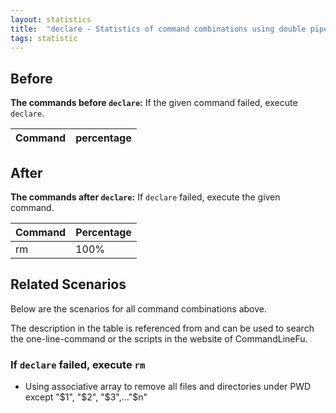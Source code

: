 ```yaml
---
layout: statistics
title:  "declare - Statistics of command combinations using double pipe"
tags: statistic
---
```


## Before

__The commands before `declare`:__ If the given command failed, execute `declare`.

| Command | percentage |
|--------|--------|



## After

__The commands after `declare`:__ If `declare` failed, execute the given command.

| Command | Percentage | 
|-------|--------|
| rm | 100% |



## Related Scenarios

Below are the scenarios for all command combinations above.

The description in the table is referenced from and can be used to search the one-line-command or the scripts in the website of CommandLineFu.




### If `declare` failed, execute `rm`

- Using associative array to remove all files and directories under PWD except "$1", "$2", "$3",..."$n"

            
